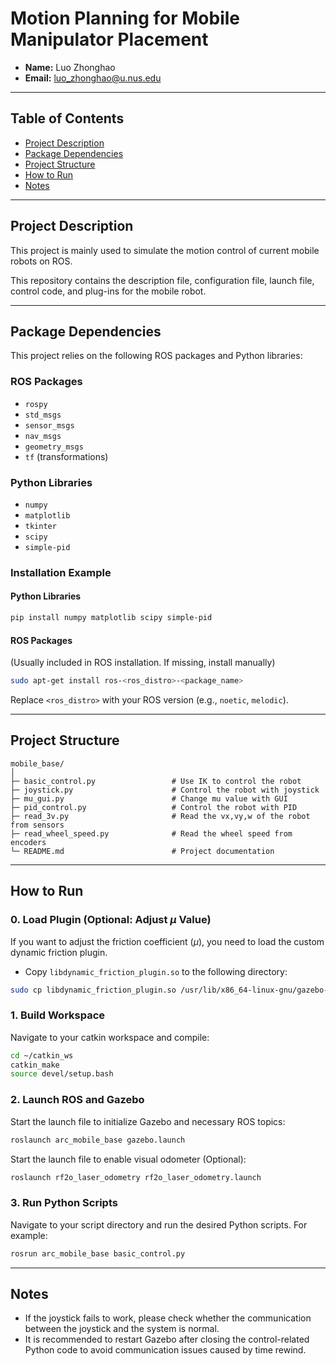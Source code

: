 # Motion Planning for Mobile Manipulator Placement

- **Name:** Luo Zhonghao
- **Email:** luo_zhonghao@u.nus.edu

---

## Table of Contents

- [Project Description](#project-description)
- [Package Dependencies](#package-dependencies)
- [Project Structure](#project-structure)
- [How to Run](#how-to-run)
- [Notes](#notes)

---

## Project Description

This project is mainly used to simulate the motion control of current mobile robots on ROS.

This repository contains the description file, configuration file, launch file, control code, and plug-ins for the
mobile robot.

---

## Package Dependencies

This project relies on the following ROS packages and Python libraries:

### ROS Packages

- `rospy`
- `std_msgs`
- `sensor_msgs`
- `nav_msgs`
- `geometry_msgs`
- `tf` (transformations)

### Python Libraries

- `numpy`
- `matplotlib`
- `tkinter`
- `scipy`
- `simple-pid`

### Installation Example

#### Python Libraries

```bash
pip install numpy matplotlib scipy simple-pid
```

#### ROS Packages

(Usually included in ROS installation. If missing, install manually)

```bash
sudo apt-get install ros-<ros_distro>-<package_name>
```

Replace `<ros_distro>` with your ROS version (e.g., `noetic`, `melodic`).

---

## Project Structure

```
mobile_base/
│
├─ basic_control.py                 # Use IK to control the robot
├─ joystick.py                      # Control the robot with joystick
├─ mu_gui.py                        # Change mu value with GUI
├─ pid_control.py                   # Control the robot with PID
├─ read_3v.py                       # Read the vx,vy,w of the robot from sensors
├─ read_wheel_speed.py              # Read the wheel speed from encoders
└─ README.md                        # Project documentation
```

---

## How to Run

### 0. Load Plugin (Optional: Adjust $\mu$ Value)

If you want to adjust the friction coefficient ($\mu$), you need to load the custom dynamic friction plugin.

- Copy `libdynamic_friction_plugin.so` to the following directory:

```bash
sudo cp libdynamic_friction_plugin.so /usr/lib/x86_64-linux-gnu/gazebo-11/plugins/
```

### 1. Build Workspace

Navigate to your catkin workspace and compile:

```bash
cd ~/catkin_ws
catkin_make
source devel/setup.bash
```

### 2. Launch ROS and Gazebo

Start the launch file to initialize Gazebo and necessary ROS topics:

```bash
roslaunch arc_mobile_base gazebo.launch
```

Start the launch file to enable visual odometer (Optional):

```bash
roslaunch rf2o_laser_odometry rf2o_laser_odometry.launch 
```

### 3. Run Python Scripts

Navigate to your script directory and run the desired Python scripts. For example:

```bash
rosrun arc_mobile_base basic_control.py
```

---

## Notes

- If the joystick fails to work, please check whether the communication between the joystick and the system is normal.
- It is recommended to restart Gazebo after closing the control-related Python code to avoid communication issues caused
  by time rewind.

